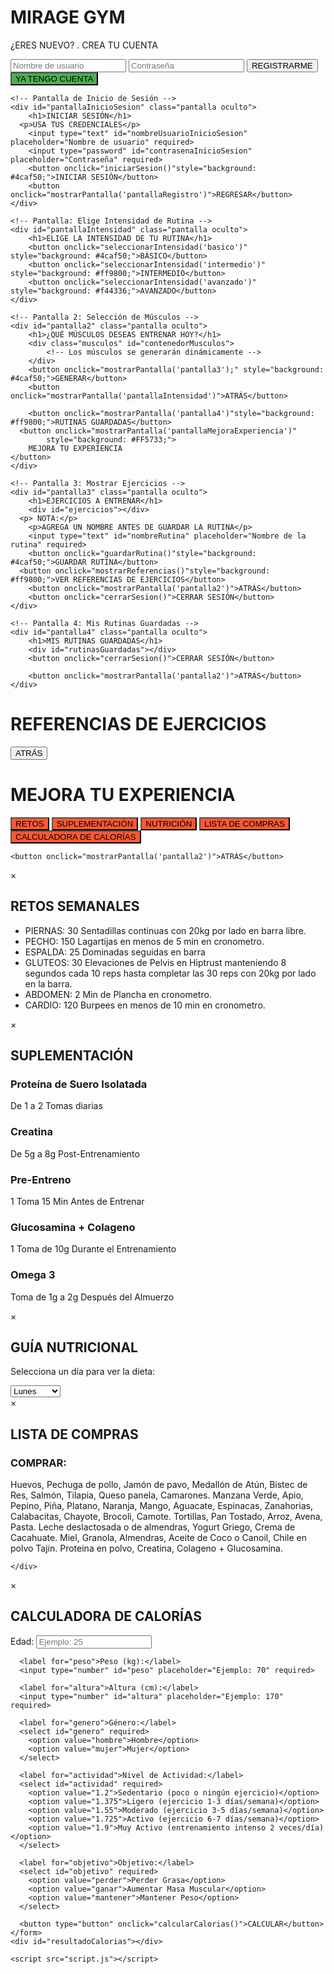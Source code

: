 <!DOCTYPE html>
<html lang="es">
<head>
    <meta charset="UTF-8">
    <meta name="viewport" content="width=device-width, initial-scale=1.0">
    <title>Mirage Gym</title>
    <link href="https://fonts.googleapis.com/css2?family=Poppins:wght@400;500;600;700&display=swap" rel="stylesheet">
    <link rel="stylesheet" href="styles.css">
    <script src="https://kit.fontawesome.com/your-fontawesome-key.js" crossorigin="anonymous"></script>
  <script src="https://cdnjs.cloudflare.com/ajax/libs/jspdf/2.5.1/jspdf.umd.min.js"></script>
</head>
<body>
    <!-- Pantalla de Registro -->
    <div id="pantallaRegistro" class="pantalla">
        <h1>MIRAGE GYM</h1>
        <p>¿ERES NUEVO? .   CREA TU CUENTA</p>
        <input type="text" id="nombreUsuarioRegistro" placeholder="Nombre de usuario" required>
        <input type="password" id="contrasenaRegistro" placeholder="Contraseña" required>
        <button onclick="registrarUsuario()">REGISTRARME</button>
        <button onclick="mostrarPantalla('pantallaInicioSesion')"style="background: #4caf50;">YA TENGO CUENTA</button>
    </div>

    <!-- Pantalla de Inicio de Sesión -->
    <div id="pantallaInicioSesion" class="pantalla oculto">
        <h1>INICIAR SESIÓN</h1>
      <p>USA TUS CREDENCIALES</p>
        <input type="text" id="nombreUsuarioInicioSesion" placeholder="Nombre de usuario" required>
        <input type="password" id="contrasenaInicioSesion" placeholder="Contraseña" required>
        <button onclick="iniciarSesion()"style="background: #4caf50;">INICIAR SESIÓN</button>
        <button onclick="mostrarPantalla('pantallaRegistro')">REGRESAR</button>
    </div>

    <!-- Pantalla: Elige Intensidad de Rutina -->
    <div id="pantallaIntensidad" class="pantalla oculto">
        <h1>ELIGE LA INTENSIDAD DE TU RUTINA</h1>
        <button onclick="seleccionarIntensidad('basico')" style="background: #4caf50;">BÁSICO</button>
        <button onclick="seleccionarIntensidad('intermedio')" style="background: #ff9800;">INTERMEDIO</button>
        <button onclick="seleccionarIntensidad('avanzado')" style="background: #f44336;">AVANZADO</button>
    </div>

    <!-- Pantalla 2: Selección de Músculos -->
    <div id="pantalla2" class="pantalla oculto">
        <h1>¿QUÉ MÚSCULOS DESEAS ENTRENAR HOY?</h1>
        <div class="musculos" id="contenedorMusculos">
            <!-- Los músculos se generarán dinámicamente -->
        </div>
        <button onclick="mostrarPantalla('pantalla3');" style="background: #4caf50;">GENERAR</button>
        <button onclick="mostrarPantalla('pantallaIntensidad')">ATRÁS</button>
        
        <button onclick="mostrarPantalla('pantalla4')"style="background: #ff9800;">RUTINAS GUARDADAS</button>
      <button onclick="mostrarPantalla('pantallaMejoraExperiencia')" 
            style="background: #FF5733;">
        MEJORA TU EXPERIENCIA
    </button>
    </div>

    <!-- Pantalla 3: Mostrar Ejercicios -->
    <div id="pantalla3" class="pantalla oculto">
        <h1>EJERCICIOS A ENTRENAR</h1>
        <div id="ejercicios"></div>
      <p> NOTA:</p>
        <p>AGREGA UN NOMBRE ANTES DE GUARDAR LA RUTINA</p>
        <input type="text" id="nombreRutina" placeholder="Nombre de la rutina" required>
        <button onclick="guardarRutina()"style="background: #4caf50;">GUARDAR RUTINA</button>
      <button onclick="mostrarReferencias()"style="background: #ff9800;">VER REFERENCIAS DE EJERCICIOS</button>
        <button onclick="mostrarPantalla('pantalla2')">ATRÁS</button>
        <button onclick="cerrarSesion()">CERRAR SESIÓN</button>
    </div>

    <!-- Pantalla 4: Mis Rutinas Guardadas -->
    <div id="pantalla4" class="pantalla oculto">
        <h1>MIS RUTINAS GUARDADAS</h1>
        <div id="rutinasGuardadas"></div>
        <button onclick="cerrarSesion()">CERRAR SESIÓN</button>
     
        <button onclick="mostrarPantalla('pantalla2')">ATRÁS</button>
    </div>
<!-- Pantalla: Referencias de Ejercicios -->
<div id="pantallaReferencias" class="pantalla oculto">
    <h1>REFERENCIAS DE EJERCICIOS</h1>
    <div id="tablaReferencias"></div>
    <button onclick="mostrarPantalla('pantalla3')">ATRÁS</button>
</div>
  
   <!-- Pantalla: Mejora Tu Experiencia -->
<div id="pantallaMejoraExperiencia" class="pantalla oculto">
    <h1>MEJORA TU EXPERIENCIA</h1>
    <div id="pantallamejoraexperiencia"></div>
    <div class="contenedor-mejoras">
        <button onclick="abrirModal('modalRetos')"style="background: #FF5733;">RETOS</button>
        <button onclick="abrirModal('modalSuplementacion')"style="background: #FF5733;">SUPLEMENTACIÓN</button>
        <button onclick="abrirModal('modalNutricion')"style="background: #FF5733;">NUTRICIÓN</button>
      <button onclick="abrirModal('modalListaCompras')"style="background: #FF5733;">LISTA DE COMPRAS</button>
      <!-- Botón para abrir la Calculadora de Calorías -->
<button onclick="abrirModal('modalCalculadoraCalorias')" style="background: #FF5733;">CALCULADORA DE CALORÍAS</button>
    </div>
    
    <button onclick="mostrarPantalla('pantalla2')">ATRÁS</button>
</div>
  <!-- Modales -->
<div id="modalRetos" class="modal oculto">
  <div class="modal-contenido">
    <span class="cerrar" onclick="cerrarModal('modalRetos')">&times;</span>
    <h2>RETOS SEMANALES</h2>
    <ul>
      <li>PIERNAS: 30 Sentadillas continuas con 20kg por lado en barra libre.</li>
      <li>PECHO: 150 Lagartijas en menos de 5 min en cronometro.</li>
      <li>ESPALDA: 25 Dominadas seguidas en barra</li>
      <li>GLUTEOS: 30 Elevaciones de Pelvis en Hiptrust manteniendo 8 segundos cada 10 reps hasta completar las 30 reps con 20kg por lado en la barra.</li>
      <li>ABDOMEN: 2 Min de Plancha en cronometro.</li>
      <li>CARDIO: 120 Burpees en menos de 10 min en cronometro.</li>
    </ul>
  </div>
</div>

<div id="modalSuplementacion" class="modal oculto">
  <div class="modal-contenido">
    <span class="cerrar" onclick="cerrarModal('modalSuplementacion')">&times;</span>
    <h2>SUPLEMENTACIÓN</h2>
    <div class="suplementos-grid">
      <div class="suplemento-item">
        <h3>Proteína de Suero Isolatada</h3>
        <p>De 1 a 2 Tomas diarias</p>
      </div>
      <div class="suplemento-item">
        <h3>Creatina</h3>
        <p>De 5g a 8g Post-Entrenamiento</p>
      </div>
      <div class="suplemento-item">
        <h3>Pre-Entreno</h3>
        <p>1 Toma 15 Min Antes de Entrenar</p>
      </div>
      <div class="suplemento-item">
        <h3>Glucosamina + Colageno</h3>
        <p>1 Toma de 10g Durante el Entrenamiento</p>
      </div>
       <div class="suplemento-item">
        <h3>Omega 3</h3>
        <p>Toma de 1g a 2g Después del Almuerzo</p>
      </div>
    </div>
  </div>
</div>

<div id="modalNutricion" class="modal oculto">
  <div class="modal-contenido">
    <span class="cerrar" onclick="cerrarModal('modalNutricion')">&times;</span>
    <h2>GUÍA NUTRICIONAL</h2>
    <p>Selecciona un día para ver la dieta:</p>
    <select id="diasSemana" class="nutricion-tabs">
      <option value="lunes">Lunes</option>
      <option value="martes">Martes</option>
      <option value="miercoles">Miércoles</option>
      <option value="jueves">Jueves</option>
      <option value="viernes">Viernes</option>
      <option value="sabado">Sábado</option>
      <option value="domingo">Domingo</option>
    </select>
    <div id="dietaDia" class="tab-contenido">
      <!-- La dieta del día seleccionado se mostrará aquí -->
    </div>
  </div>
</div>

  <div id="modalListaCompras" class="modal oculto">
  <div class="modal-contenido">
    <span class="cerrar" onclick="cerrarModal('modalListaCompras')">&times;</span>
    <h2>LISTA DE COMPRAS</h2>
    <div class="suplementos-grid">
      <div class="suplemento-item">
        <h3>COMPRAR:</h3>
        <p>Huevos, Pechuga de pollo, Jamón de pavo, Medallón de Atún, Bistec de Res, Salmón, Tilapia, Queso panela, Camarones. Manzana Verde, Apio, Pepino, Piña, Platano, Naranja, Mango, Aguacate, Espinacas, Zanahorias, Calabacitas, Chayote, Brocoli, Camote. Tortillas, Pan Tostado, Arroz, Avena, Pasta. Leche deslactosada o de almendras, Yogurt Griego, Crema de Cacahuate. Miel, Granola, Almendras, Aceite de Coco o Canoil, Chile en polvo Tajin. Proteina en polvo, Creatina, Colageno + Glucosamina.</p>
      </div>
       
    </div>
  </div>
</div>
  
  <!-- Modal para la Calculadora de Calorías -->
<div id="modalCalculadoraCalorias" class="modal oculto">
  <div class="modal-contenido">
    <span class="cerrar" onclick="cerrarModal('modalCalculadoraCalorias')">&times;</span>
    <h2>CALCULADORA DE CALORÍAS</h2>
    <form id="formularioCalorias">
      <label for="edad">Edad:</label>
      <input type="number" id="edad" placeholder="Ejemplo: 25" required>

      <label for="peso">Peso (kg):</label>
      <input type="number" id="peso" placeholder="Ejemplo: 70" required>

      <label for="altura">Altura (cm):</label>
      <input type="number" id="altura" placeholder="Ejemplo: 170" required>

      <label for="genero">Género:</label>
      <select id="genero" required>
        <option value="hombre">Hombre</option>
        <option value="mujer">Mujer</option>
      </select>

      <label for="actividad">Nivel de Actividad:</label>
      <select id="actividad" required>
        <option value="1.2">Sedentario (poco o ningún ejercicio)</option>
        <option value="1.375">Ligero (ejercicio 1-3 días/semana)</option>
        <option value="1.55">Moderado (ejercicio 3-5 días/semana)</option>
        <option value="1.725">Activo (ejercicio 6-7 días/semana)</option>
        <option value="1.9">Muy Activo (entrenamiento intenso 2 veces/día)</option>
      </select>

      <label for="objetivo">Objetivo:</label>
      <select id="objetivo" required>
        <option value="perder">Perder Grasa</option>
        <option value="ganar">Aumentar Masa Muscular</option>
        <option value="mantener">Mantener Peso</option>
      </select>

      <button type="button" onclick="calcularCalorias()">CALCULAR</button>
    </form>
    <div id="resultadoCalorias"></div>
  </div>
</div>
  
    <script src="script.js"></script> 
</body>
</html>
